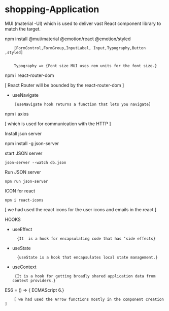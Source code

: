 # shopping-Application

  MUI (material -UI) which is used to deliver vast React component library to match the target.

npm install @mui/material @emotion/react @emotion/styled

		[FormControl,FormGroup,InputLabel, Input,Typography,Button ,styled]
		

		Typography => {Font size MUI uses rem units for the font size.}


npm i react-router-dom


[ React Router will be bounded by the react-router-dom ]

*  useNavigate 

		[useNavigate hook returns a function that lets you navigate]




npm i axios


[ which is used for communication with the HTTP ]



Install json server

   npm install -g json-server

start JSON server


	json-server --watch db.json


Run JSON server
 	
	npm run json-server


ICON for react


	npm i react-icons


[ we had used the react icons for the user icons and emails in the react ]



HOOKS

* useEffect

		{It  is a hook for encapsulating code that has ‘side effects}

* useState

		{useState is a hook that encapsulates local state management.}

 * useContext

		{It is a hook for getting broadly shared application data from context providers.}




ES6 = () => { ECMAScript 6.}



		[ we had used the Arrow functions mostly in the component creation ]




